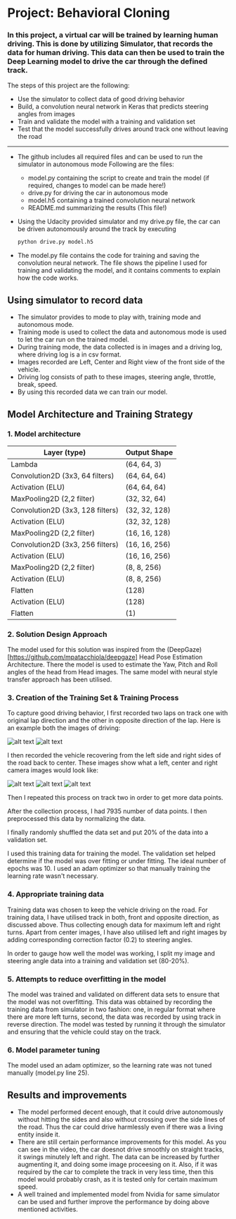 # **Project: Behavioral Cloning** 

### In this project, a virtual car will be trained by learning human driving. This is done by utilizing Simulator, that records the data for human driving. This data can then be used to train the Deep Learning model to drive the car through the defined track.

The steps of this project are the following:
* Use the simulator to collect data of good driving behavior
* Build, a convolution neural network in Keras that predicts steering angles from images
* Train and validate the model with a training and validation set
* Test that the model successfully drives around track one without leaving the road

[//]: # (Image References)

[image1]: ./Trial_4/IMG/center_2019_01_08_18_38_51_060.jpg "Right Turn"
[image2]: ./Trial_4/IMG/center_2019_01_10_07_39_08_408.jpg "Left Turn"
[image3]: ./Trial_4/IMG/left_2019_01_10_07_37_39_679.jpg "Left Camera Image"
[image4]: ./Trial_4/IMG/center_2019_01_10_07_37_39_679.jpg "Center Camera Image"
[image5]: ./Trial_4/IMG/right_2019_01_10_07_37_39_679.jpg "Right Camera Image"

---
* The github includes all required files and can be used to run the simulator in autonomous mode
Following are the files:
  * model.py containing the script to create and train the model (if required, changes to model can be made here!) 
  * drive.py for driving the car in autonomous mode
  * model.h5 containing a trained convolution neural network 
  * README.md summarizing the results (This file!)

* Using the Udacity provided simulator and my drive.py file, the car can be driven autonomously around the track by executing 
  ```sh
  python drive.py model.h5
  ```
* The model.py file contains the code for training and saving the convolution neural network. The file shows the pipeline I used for training and validating the model, and it contains comments to explain how the code works.


## Using simulator to record data
* The simulator provides to mode to play with, training mode and autonomous mode.
* Training mode is used to collect the data and autonomous mode is used to let the car run on the trained model.
* During training mode, the data collected is in images and a driving log, where driving log is a in csv format.
* Images recorded are Left, Center and Right view of the front side of the vehicle.
* Driving log consists of path to these images, steering angle, throttle, break, speed.
* By using this recorded data we can train our model.

## Model Architecture and Training Strategy

### 1. Model architecture

| Layer (type)                    | Output Shape      |                     
|---------------------------------|-------------------|
| Lambda                          | (64, 64, 3)       |         
| Convolution2D (3x3, 64 filters) | (64, 64, 64)      |
| Activation (ELU)                |   (64, 64, 64)    |
| MaxPooling2D (2,2 filter)       | (32, 32, 64)      |
| Convolution2D (3x3, 128 filters)|  (32, 32, 128)    |
| Activation (ELU)                | (32, 32, 128)     |
| MaxPooling2D (2,2 filter)       | (16, 16, 128)     |
| Convolution2D (3x3, 256 filters)| (16, 16, 256)     |
| Activation (ELU)                | (16, 16, 256)     |
| MaxPooling2D (2,2 filter)       | (8, 8, 256)       |
| Activation (ELU)                | (8, 8, 256)       |
| Flatten                         | (128)             |
| Activation (ELU)                | (128)             |
| Flatten                         | (1)               |

### 2. Solution Design Approach
The model used for this solution was inspired from the (DeepGaze)[https://github.com/mpatacchiola/deepgaze] Head Pose Estimation Architecture. There the model is used to estimate the Yaw, Pitch and Roll angles of the head from Head images. The same model with neural style transfer approach has been utilised.

### 3. Creation of the Training Set & Training Process
To capture good driving behavior, I first recorded two laps on track one with original lap direction and the other in opposite direction of the lap. Here is an example both the images of driving:

![alt text][image1]
![alt text][image2]

I then recorded the vehicle recovering from the left side and right sides of the road back to center. These images show what a left, center and right camera images would look like:

![alt text][image3]
![alt text][image4]
![alt text][image5]

Then I repeated this process on track two in order to get more data points.

After the collection process, I had 7935 number of data points. I then preprocessed this data by normalizing the data.

I finally randomly shuffled the data set and put 20% of the data into a validation set. 

I used this training data for training the model. The validation set helped determine if the model was over fitting or under fitting. The ideal number of epochs was 10. I used an adam optimizer so that manually training the learning rate wasn't necessary.

### 4. Appropriate training data
Training data was chosen to keep the vehicle driving on the road. For training data, I have utilised track in both, front and opposite direction, as discussed above. Thus collecting enough data for maximum left and right turns. Apart from center images, I have also utilised left and right images by adding corresponding correction factor (0.2) to steering angles.

In order to gauge how well the model was working, I split my image and steering angle data into a training and validation set (80-20%). 

### 5. Attempts to reduce overfitting in the model
The model was trained and validated on different data sets to ensure that the model was not overfitting. This data was obtained by recording the training data from simulator in two fashion: one, in regular format where there are more left turns, second, the data was recorded by using track in reverse direction. The model was tested by running it through the simulator and ensuring that the vehicle could stay on the track.

### 6. Model parameter tuning
The model used an adam optimizer, so the learning rate was not tuned manually (model.py line 25).

## Results and improvements
* The model performed decent enough, that it could drive autonomously without hitting the sides and also without crossing over the side lines of the road. Thus the car could drive harmlessly even if there was a living entity inside it.
* There are still certain performance improvements for this model. As you can see in the video, the car doesnot drive smoothly on straight tracks, it swings minutely left and right. The data can be increased by further augmenting it, and doing some image proceesing on it. Also, if it was required by the car to complete the track in very less time, then this model would probably crash, as it is tested only for certain maximum speed.
* A well trained and implemented model from Nvidia for same simulator can be used and further improve the performance by doing above mentioned activities.

